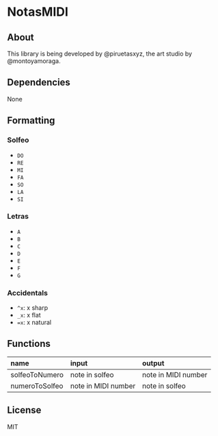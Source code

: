 # NotasMIDI

## About

This library is being developed by @piruetasxyz, the art studio by @montoyamoraga.

## Dependencies

None

## Formatting

### Solfeo

- `DO`
- `RE`
- `MI`
- `FA`
- `SO`
- `LA`
- `SI`

### Letras

- `A`
- `B`
- `C`
- `D`
- `E`
- `F`
- `G`

### Accidentals

- `^x`: x sharp
- `_x`: x flat
- `=x`: x natural

## Functions

| name           | input               | output              |
| :------------- | :------------------ | :------------------ |
| solfeoToNumero | note in solfeo      | note in MIDI number |
| numeroToSolfeo | note in MIDI number | note in solfeo      |

## License

MIT
